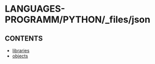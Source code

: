 # LANGUAGES-PROGRAMM/PYTHON/_files/json

## CONTENTS  
*	[libraries](libraries.md)  
*	[objects](objects.md)  






















